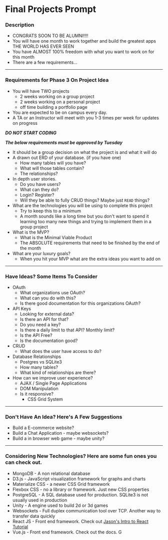 # Final Projects Prompt

### Description 

* CONGRATS SOON TO BE ALUMNI!!!!
* You will have one month to work together and build the greatest apps THE WORLD HAS EVER SEEN
* You have ALMOST 100% freedom with what you want to work on for this month
* There are a few requirements...

---

### Requirements for Phase 3 On Project Idea

* You will have TWO projects
	* 2 weeks working on a group project
	* 2 weeks working on a personal project
	* off time building a portfolio page 
* You are expected to be on campus every day. 
* A TA or an Instructor will meet with you 1-3 times per week for updates on progress

***DO NOT START CODING***

***The below requirements must be approved by Tuesday***

* It should be a group decision on what the project is and what it will do
* A drawn out ERD of your database. (if you have one)
	* How many tables will you have?
	* What will those tables contain?
	* The relationships?
* In depth user stories. 
	* Do you have users?
	* What can they do? 
	* Login? Register?
	* Will they be able to fully CRUD things? Maybe just `READ` things? 
* What are the technologies you will be using to complete this project
	* Try to keep this to a minimum
	* A month sounds like a long time but you don't want to spend it learning too many new things and trying to implement them in a group project
* What is the MVP?
	* What is the Minimal Viable Product
	* The ABSOLUTE requirements that need to be finished by the end of the month
* What are your luxury goals?
	* When you hit your MVP what are the extra ideas you want to add on

---

### Have Ideas? Some Items To Consider

* OAuth
	* What organizations use OAuth?
	* What can you do with this?
	* Is there good documentation for this organizations OAuth?
* API Keys
	* Looking for external data?
	* Is there an API for that?
	* Do you need a key?
	* Is there a daily limit to that API? Monthly limit?
	* Is the API Free?
	* Is the documentation good?
* CRUD
	* What does the user have access to do? 
* Database Relationships
	* Postgres vs SQLite3
	* How many tables? 
	* What kind of relationships are there?
* How can we improve user experience?
	* AJAX / Single Page Applications
	* DOM Manipulation
	* Is it responsive?
		* CSS Grid System

---

### Don't Have An Idea? Here's A Few Suggestions

* Build a E-commerce website?
* Build a Chat Application - maybe websockets?
* Build a in browser web game - maybe unity?

---

### Considering New Technologies? Here are some fun ones you can check out. 

* MongoDB - A non relational database
* D3.js - JavaScript visualization framework for graphs and charts
* Materialize CSS - a newer CSS Grid framework
* Flexbox CSS - no a library or framework. Just new CSS properties
* PostgreSQL - A SQL database used for production. SQLite3 is not usually used in production
* Unity - A engine used to build 2d or 3d games
* Websockets - Full duplex communication tool over TCP. Another way to transfer data quickly
* React JS - Front end framework. Check out [Jason's Intro to React Tutorial](https://github.com/Jingo88/Just_Another_React_Tutorial)
* Vue.js - Front end framework. Check out the docs. G